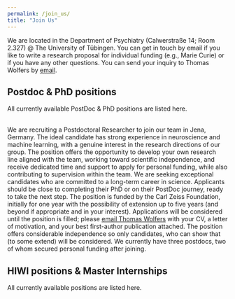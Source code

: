```yaml
---
permalink: /join_us/
title: "Join Us"
---
```


We are located in the Department of Psychiatry (Calwerstraße 14; Room 2.327) @ The University of Tübingen. You can get in touch by email if you like to write a research proposal for individual funding (e.g., Marie Curie) or if you have any other questions. You can send your inquiry to Thomas Wolfers by [email](mailto:dr.thomas.wolfers@gmail.com).

## Postdoc & PhD positions
All currently available PostDoc & PhD positions are listed here.

<br> We are recruiting a Postdoctoral Researcher to join our team in Jena, Germany. The ideal candidate has strong experience in neuroscience and machine learning, with a genuine interest in the research directions of our group. The position offers the opportunity to develop your own research line aligned with the team, working toward scientific independence, and receive dedicated time and support to apply for personal funding, while also contributing to supervision within the team. We are seeking exceptional candidates who are committed to a long-term career in science. Applicants should be close to completing their PhD or on their PostDoc journey, ready to take the next step. The position is funded by the Carl Zeiss Foundation, initially for one year with the possibility of extension up to five years (and beyond if appropriate and in your interest). Applications will be considered until the position is filled; please [email Thomas Wolfers](mailto:dr.thomas.wolfers@gmail.com) with your CV, a letter of motivation, and your best first-author publication attached. The position offers considerable independence so only candidates, who can show that (to some extend) will be considered. We currently have three postdocs, two of whom secured personal funding after joining.<br>

## HIWI positions & Master Internships
All currently available positions are listed here.
